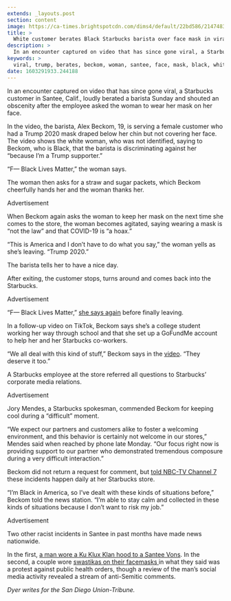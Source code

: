 ```yaml
--- 
extends: _layouts.post 
section: content 
image: https://ca-times.brightspotcdn.com/dims4/default/22bd586/2147483647/strip/true/crop/4090x2147+0+289/resize/1200x630!/quality/90/?url=https%3A%2F%2Fcalifornia-times-brightspot.s3.amazonaws.com%2F8b%2Ffd%2F5a4f8aeea2de065300b75a1dfbf6%2F8c5ead994946439cbb5cb546840af290 
title: > 
  White customer berates Black Starbucks barista over face mask in viral video 
description: > 
  In an encounter captured on video that has since gone viral, a Starbucks customer in Santee, Calif., loudly berated a barista Sunday and shouted an obscenity after the employee asked the woman to wear her mask on her face.In the video, the barista, Alex Beckom, 19, is serving a female customer who had a Trump 2020 mask draped below her chin but not covering her face.The video shows the white woman, who was not identified, saying to Beckom, who is Black, that the barista is discriminating against her “because I’m a Trump supporter.”“F— Black Lives Matter,” the woman says.The woman then asks for a straw and sugar packets, which Beckom cheerfully hands her and the woman thanks her.“They deserve it too.”A Starbucks employee at the store referred all questions to Starbucks’ corporate media relations. 
keywords: > 
  viral, trump, berates, beckom, woman, santee, face, mask, black, white, barista, video, starbucks, customer 
date: 1603291933.244188 
--- 
```

<div><p>In an encounter captured on video that has since gone viral, a Starbucks customer in Santee, Calif., loudly berated a barista Sunday and shouted an obscenity after the employee asked the woman to wear her mask on her face. </p><p>In the video, the barista, Alex Beckom, 19, is serving a female customer who had a Trump 2020 mask draped below her chin but not covering her face. The video shows the white woman, who was not identified, saying to Beckom, who is Black, that the barista is discriminating against her &#8220;because I&#8217;m a Trump supporter.&#8221;</p><p>&#8220;F&#8212; Black Lives Matter,&#8221; the woman says. </p><p>The woman then asks for a straw and sugar packets, which Beckom cheerfully hands her and the woman thanks her. </p><p class="google-dfp-ad-caption">Advertisement</p>
    <p id="google-ad36722536-9136-4fe3-8d9a-3f2ca48b6c9b" class="google-dfp-ad injected">
        <p class="google-dfp-ad-placeholder"></p>
    </p>
<p>When Beckom again asks the woman to keep her mask on the next time she comes to the store, the woman becomes agitated, saying wearing a mask is &#8220;not the law&#8221; and that COVID-19 is &#8220;a hoax.&#8221;</p><p>&#8220;This is America and I don&#8217;t have to do what you say,&#8221; the woman yells as she&#8217;s leaving. &#8220;Trump 2020.&#8221;</p><p>The barista tells her to have a nice day.</p><p>After exiting, the customer stops, turns around and comes back into the Starbucks.</p><p class="google-dfp-ad-caption">Advertisement</p>
    <p id="google-ade512e5fb-424d-422a-8e1e-59334fbd99a5" class="google-dfp-ad injected">
        <p class="google-dfp-ad-placeholder"></p>
    </p>
<p></p><p id="nativo_1"></p><p>&#8220;F&#8212; Black Lives Matter,&#8221; <a class="link" href="https://twitter.com/Alex_beckom/status/1317973883270569985" target="_blank">she says again</a> before finally leaving.</p><p>In a follow-up video on TikTok, Beckom says she&#8217;s a college student working her way through school and that she set up a GoFundMe account to help her and her Starbucks co-workers.</p><p>&#8220;We all deal with this kind of stuff,&#8221; Beckom says in the <a class="link" href="https://www.tiktok.com/@thatotheralex/video/6885407406638009606?sender_device=pc&amp;sender_web_id=6877687304825062917&amp;is_from_webapp=1" target="_blank">video</a>. &#8220;They deserve it too.&#8221;</p><p>A Starbucks employee at the store referred all questions to Starbucks&#8217; corporate media relations.</p><p class="google-dfp-ad-caption">Advertisement</p>
    <p id="google-add26931b6-9fc7-4a1b-b4a3-8c51eec6fddb" class="google-dfp-ad injected">
        <p class="google-dfp-ad-placeholder"></p>
    </p>
<p>Jory Mendes, a Starbucks spokesman, commended Beckom for keeping cool during a &#8220;difficult&#8221; moment.</p><p>&#8220;We expect our partners and customers alike to foster a welcoming environment, and this behavior is certainly not welcome in our stores,&#8221; Mendes said when reached by phone late Monday. &#8220;Our focus right now is providing support to our partner who demonstrated tremendous composure during a very difficult interaction.&#8221;</p><p>Beckom did not return a request for comment, but <a class="link" href="https://www.nbcsandiego.com/news/local/santee-barista-brushes-off-racist-anti-mask-tirade-from-customer-who-to-cover-up/2427377/" target="_blank">told NBC-TV Channel 7</a> these incidents happen daily at her Starbucks store.</p><p>&#8220;I&#8217;m Black in America, so I&#8217;ve dealt with these kinds of situations before,&#8221; Beckom told the news station. &#8220;I&#8217;m able to stay calm and collected in these kinds of situations because I don&#8217;t want to risk my job.&#8221;</p><p class="google-dfp-ad-caption">Advertisement</p>
    <p id="google-ad766319a2-7892-4433-ba32-3a99dfc22306" class="google-dfp-ad injected">
        <p class="google-dfp-ad-placeholder"></p>
    </p>
<p>Two other racist incidents in Santee in past months have made news nationwide. </p><p>In the first, <a class="link" href="https://www.latimes.com/california/story/2020-05-04/man-kkk-hood-in-santee-san-diego-sparks-outrage" target="_blank">a man wore a Ku Klux Klan hood to a Santee Vons</a>. In the second, a couple wore <a class="link" href="https://www.sandiegouniontribune.com/news/public-safety/story/2020-05-08/shopper-in-santee-wears-swastika-on-face-covering" target="_blank">swastikas on their facemasks </a>in what they said was a protest against public health orders, though a review of the man&#8217;s social media activity revealed a stream of anti-Semitic comments.</p><p><i>Dyer writes for the San Diego Union-Tribune.</i></p></div>